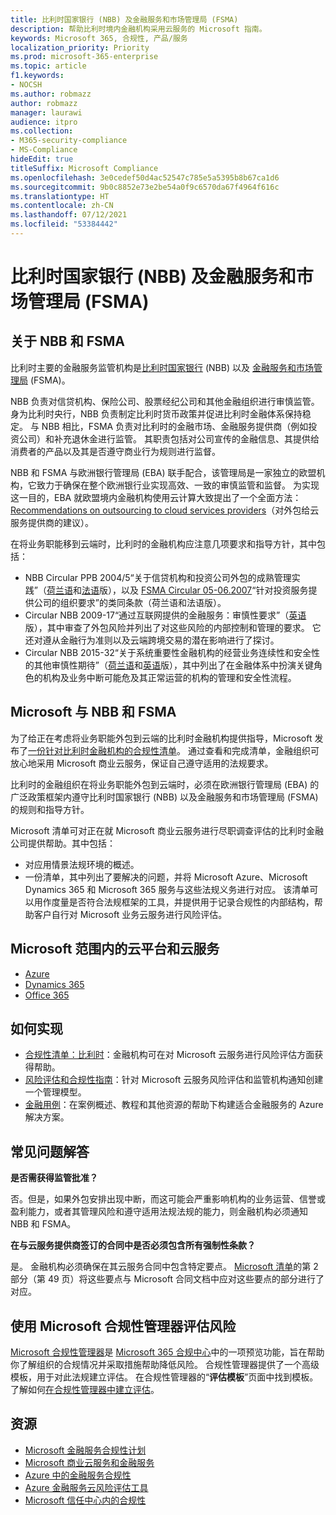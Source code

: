 ```yaml
---
title: 比利时国家银行 (NBB) 及金融服务和市场管理局 (FSMA)
description: 帮助比利时境内金融机构采用云服务的 Microsoft 指南。
keywords: Microsoft 365, 合规性, 产品/服务
localization_priority: Priority
ms.prod: microsoft-365-enterprise
ms.topic: article
f1.keywords:
- NOCSH
ms.author: robmazz
author: robmazz
manager: laurawi
audience: itpro
ms.collection:
- M365-security-compliance
- MS-Compliance
hideEdit: true
titleSuffix: Microsoft Compliance
ms.openlocfilehash: 3e0cedef50d4ac52547c785e5a5395b8b67ca1d6
ms.sourcegitcommit: 9b0c8852e73e2be54a0f9c6570da67f4964f616c
ms.translationtype: HT
ms.contentlocale: zh-CN
ms.lasthandoff: 07/12/2021
ms.locfileid: "53384442"
---
```

# <a name="national-bank-of-belgium-nbb-and-the-financial-services-and-markets-authority-fsma"></a>比利时国家银行 (NBB) 及金融服务和市场管理局 (FSMA)

## <a name="about-the-nbb-and-fsma"></a>关于 NBB 和 FSMA

比利时主要的金融服务监管机构是[比利时国家银行](https://www.nbb.be/) (NBB) 以及 [金融服务和市场管理局](https://www.fsma.be/language_selection) (FSMA)。

NBB 负责对信贷机构、保险公司、股票经纪公司和其他金融组织进行审慎监管。 身为比利时央行，NBB 负责制定比利时货币政策并促进比利时金融体系保持稳定。 与 NBB 相比，FSMA 负责对比利时的金融市场、金融服务提供商（例如投资公司）和补充退休金进行监管。 其职责包括对公司宣传的金融信息、其提供给消费者的产品以及其是否遵守商业行为规则进行监督。

NBB 和 FSMA 与欧洲银行管理局 (EBA) 联手配合，该管理局是一家独立的欧盟机构，它致力于确保在整个欧洲银行业实现高效、一致的审慎监管和监督。 为实现这一目的，EBA 就欧盟境内金融机构使用云计算大致提出了一个全面方法：[Recommendations on outsourcing to cloud services providers](https://eba.europa.eu/documents/10180/2170121/Final+draft+Recommendations+on+Cloud+Outsourcing+%28EBA-Rec-2017-03%29.pdf/5fa5cdde-3219-4e95-946d-0c0d05494362)（对外包给云服务提供商的建议）。

在将业务职能移到云端时，比利时的金融机构应注意几项要求和指导方针，其中包括：

- NBB Circular PPB 2004/5“关于信贷机构和投资公司外包的成熟管理实践”（[荷兰语](https://www.nbb.be/nl/artikels/circulaire-ppb-20045-gezonde-beheerspraktijken-bij-uitbesteding-door-kredietinstellingen-en)和[法语](https://www.nbb.be/en/articles/circular-ppb-20045-sound-management-practices-outsourcing-credit-institutions-and)版），以及 [FSMA Circular 05-06.2007](https://www.fsma.be/sites/default/files/public/sitecore/media%20library/Files/fsmafiles/wetgeving/reglem/reglem_05-06-2007.pdf)“针对投资服务提供公司的组织要求”的类同条款（荷兰语和法语版）。
- Circular NBB 2009-17“通过互联网提供的金融服务：审慎性要求”（[英语](https://www.nbb.be/doc/cp/eng/ki/circ/pdf/cbfa_2009_17.pdf)版），其中审查了外包风险并列出了对这些风险的内部控制和管理的要求。 它还对遵从金融行为准则以及云端跨境交易的潜在影响进行了探讨。
- Circular NBB 2015-32“关于系统重要性金融机构的经营业务连续性和安全性的其他审慎性期待”（[荷兰语](https://www.nbb.be/nl/artikels/circulaire-nbb201532-aanvullende-prudentiele-verwachtingen-op-het-vlak-van-de-operationele)和[英语](https://www.nbb.be/en/articles/circular-nbb201532-additional-prudential-expectations-regarding-operational-business)版），其中列出了在金融体系中扮演关键角色的机构及业务中断可能危及其正常运营的机构的管理和安全性流程。

## <a name="microsoft-and-the-nbb-and-fsma"></a>Microsoft 与 NBB 和 FSMA

为了给正在考虑将业务职能外包到云端的比利时金融机构提供指导，Microsoft 发布了[一份针对比利时金融机构的合规性清单](https://aka.ms/FinServ-Guide-Belgium)。 通过查看和完成清单，金融组织可放心地采用 Microsoft 商业云服务，保证自己遵守适用的法规要求。

比利时的金融组织在将业务职能外包到云端时，必须在欧洲银行管理局 (EBA) 的广泛政策框架内遵守比利时国家银行 (NBB) 以及金融服务和市场管理局 (FSMA) 的规则和指导方针。

Microsoft 清单可对正在就 Microsoft 商业云服务进行尽职调查评估的比利时金融公司提供帮助。其中包括：

- 对应用情景法规环境的概述。
- 一份清单，其中列出了要解决的问题，并将 Microsoft Azure、Microsoft Dynamics 365 和 Microsoft 365 服务与这些法规义务进行对应。 该清单可以用作度量是否符合法规框架的工具，并提供用于记录合规性的内部结构，帮助客户自行对 Microsoft 业务云服务进行风险评估。

## <a name="microsoft-in-scope-cloud-platforms--services"></a>Microsoft 范围内的云平台和云服务

- [Azure](https://aka.ms/AzureCompliance)
- [Dynamics 365](https://aka.ms/d365-compliance-list)
- [Office 365](https://aka.ms/o365-compliance-framework)

## <a name="how-to-implement"></a>如何实现

- [合规性清单：比利时](https://aka.ms/FinServ-Guide-Belgium)：金融机构可在对 Microsoft 云服务进行风险评估方面获得帮助。
- [风险评估和合规性指南](https://aka.ms/RiskGovernanceGuide)：针对 Microsoft 云服务风险评估和监管机构通知创建一个管理模型。
- [金融用例](/azure/industry/financial/)：在案例概述、教程和其他资源的帮助下构建适合金融服务的 Azure 解决方案。

## <a name="frequently-asked-questions"></a>常见问题解答

**是否需获得监管批准？**

否。但是，如果外包安排出现中断，而这可能会严重影响机构的业务运营、信誉或盈利能力，或者其管理风险和遵守适用法规法规的能力，则金融机构必须通知 NBB 和 FSMA。

**在与云服务提供商签订的合同中是否必须包含所有强制性条款？**

是。 金融机构必须确保在其云服务合同中包含特定要点。 [Microsoft 清单](https://aka.ms/FinServ-Guide-Belgium)的第 2 部分（第 49 页）将这些要点与 Microsoft 合同文档中应对这些要点的部分进行了对应。

## <a name="use-microsoft-compliance-manager-to-assess-your-risk"></a>使用 Microsoft 合规性管理器评估风险

[Microsoft 合规性管理器](/microsoft-365/compliance/compliance-manager)是 [Microsoft 365 合规中心](/microsoft-365/compliance/microsoft-365-compliance-center)中的一项预览功能，旨在帮助你了解组织的合规情况并采取措施帮助降低风险。 合规性管理器提供了一个高级模板，用于对此法规建立评估。 在合规性管理器的“**评估模板**”页面中找到模板。 了解如何[在合规性管理器中建立评估](/microsoft-365/compliance/compliance-manager-assessments)。

## <a name="resources"></a>资源

- [Microsoft 金融服务合规性计划](https://aka.ms/FSCP-Print)
- [Microsoft 商业云服务和金融服务](https://www.microsoft.com/trustcenter/cloudservices/financialservices)
- [Azure 中的金融服务合规性](https://azure.microsoft.com/resources/videos/azurecon-2015-financial-services-compliance-in-azure/)
- [Azure 金融服务云风险评估工具](https://servicetrust.microsoft.com/ViewPage/FFIECBlueprint?command=Download&downloadType=Document&downloadId=079a1973-711a-428f-9312-9ddd290cff7b&docTab=c726d5c0-2d1e-11e8-a485-57140ec19669_PaaS)
- [Microsoft 信任中心内的合规性](https://www.microsoft.com/trust-center/compliance/compliance-overview)
